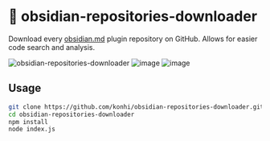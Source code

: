 # 📩 obsidian-repositories-downloader
Download every [obsidian.md](https://obsidian.md/) plugin repository on GitHub. Allows for easier code search and analysis.

![obsidian-repositories-downloader](https://user-images.githubusercontent.com/61631665/131258612-326288e8-f72d-4969-b003-9987522676d0.gif)
![image](https://user-images.githubusercontent.com/61631665/131258921-9960bad9-4b76-434e-9b30-cd9cf14cb683.png)
![image](https://user-images.githubusercontent.com/61631665/131258790-2499b1d7-50fe-4b9a-abde-0f00d6d08b17.png)


## Usage
```bash
git clone https://github.com/konhi/obsidian-repositories-downloader.git
cd obsidian-repositories-downloader
npm install
node index.js
```
